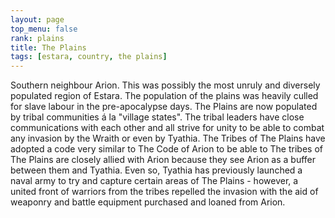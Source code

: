 ```yaml
---
layout: page
top_menu: false
rank: plains
title: The Plains
tags: [estara, country, the plains]
---
```


Southern neighbour Arion.
This was possibly the most unruly and diversely populated region of Estara.
The population of the plains was heavily culled for slave labour in the pre-apocalypse days.
The Plains are now populated by tribal communities á la "village states".
The tribal leaders have close communications with each other and all strive for unity
to be able to combat any invasion by the Wraith or even by Tyathia.
The Tribes of The Plains have adopted a code very similar to The Code of Arion to be able
to The tribes of The Plains are closely allied with Arion because they see Arion as a
buffer between them and Tyathia.
Even so, Tyathia has previously launched a naval army to try and capture certain
areas of The Plains - however, a united front of warriors from the tribes
repelled the invasion with the aid of weaponry and battle equipment purchased and
loaned from Arion.

